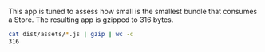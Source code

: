 This app is tuned to assess how small is the smallest bundle that consumes a Store. The resulting app is gzipped to 316 bytes.

```sh
cat dist/assets/*.js | gzip | wc -c
316
```
